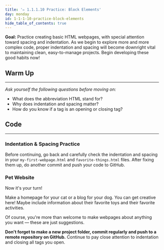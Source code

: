 ```yaml
---
title: '✏️ 1.1.1.10 Practice: Block Elements'
day: monday
id: 1-1-1-10-practice-block-elements
hide_table_of_contents: true
---
```


**Goal:** Practice creating basic HTML webpages, with special attention toward spacing and indentation. As we begin to explore more and more complex code, proper indentation and spacing will become downright vital to maintaining clean, easy-to-manage projects. Begin developing these good habits now!

## Warm Up
---

_Ask yourself the following questions before moving on:_

* What does the abbreviation HTML stand for?
* Why does indentation and spacing matter?
* How do you know if a tag is an opening or closing tag?

## Code
---

### Indentation & Spacing Practice

Before continuing, go back and carefully check the indentation and spacing in your `my-first-webpage.html` and `favorite-things.html` files. After fixing them up, do another commit and push your code to GitHub.

### Pet Website

Now it's your turn!

Make a homepage for your cat or a blog for your dog. You can get creative here! Maybe include information about their favorite toys and their favorite activities.

Of course, you're more than welcome to make webpages about anything you want — these are just suggestions.

**Don't forget to make a new project folder, commit regularly and push to a remote repository on GitHub.**  Continue to pay close attention to indentation and closing all tags you open.

